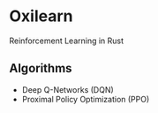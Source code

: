 # Oxilearn
Reinforcement Learning in Rust

## Algorithms
 - Deep Q-Networks (DQN)
 - Proximal Policy Optimization (PPO)


